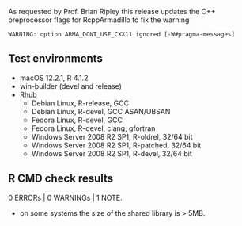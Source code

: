 As requested by Prof. Brian Ripley this release updates the C++ preprocessor flags for RcppArmadillo to fix the warning
```
WARNING: option ARMA_DONT_USE_CXX11 ignored [-W#pragma-messages]
```

## Test environments

* macOS 12.2.1, R 4.1.2
* win-builder (devel and release)
* Rhub
  * Debian Linux, R-release, GCC
  * Debian Linux, R-devel, GCC ASAN/UBSAN
  * Fedora Linux, R-devel, GCC
  * Fedora Linux, R-devel, clang, gfortran
  * Windows Server 2008 R2 SP1, R-oldrel, 32/64 bit
  * Windows Server 2008 R2 SP1, R-patched, 32/64 bit
  * Windows Server 2008 R2 SP1, R-devel, 32/64 bit

## R CMD check results

0 ERRORs | 0 WARNINGs | 1 NOTE.

* on some systems the size of the shared library is > 5MB.

